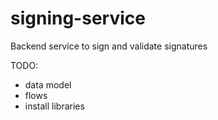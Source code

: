 # signing-service
Backend service to sign and validate signatures

TODO:
- data model
- flows
- install libraries
